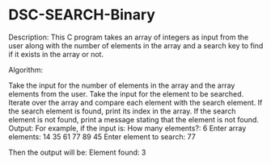 # DSC-SEARCH-Binary
Description: This C program takes an array of integers as input from the user along with the number of elements in the array and a search key to find if it exists in the array or not.

Algorithm:

Take the input for the number of elements in the array and the array elements from the user. Take the input for the element to be searched. Iterate over the array and compare each element with the search element. If the search element is found, print its index in the array. If the search element is not found, print a message stating that the element is not found. Output: For example, if the input is: How many elements?: 6 Enter array elements: 14 35 61 77 89 45 Enter element to search: 77

Then the output will be: Element found: 3
